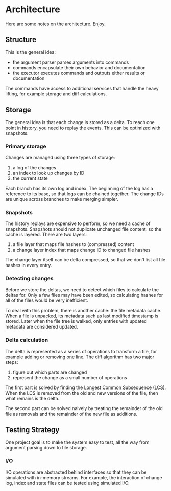# Architecture

Here are some notes on the architecture. Enjoy.

## Structure

This is the general idea:
- the argument parser parses arguments into commands
- commands encapsulate their own behavior and documentation
- the executor executes commands and outputs either results or documentation

The commands have access to additional services that handle the heavy lifting, for example storage and diff calculations.

## Storage

The general idea is that each change is stored as a delta. To reach one point in history, you need to replay the events. This can be optimized with snapshots.

### Primary storage

Changes are managed using three types of storage:
1. a log of the changes
2. an index to look up changes by ID
3. the current state

Each branch has its own log and index. The beginning of the log has a reference to its base, so that logs can be chained together. The change IDs are unique across branches to make merging simpler.

### Snapshots

The history replays are expensive to perform, so we need a cache of snapshots. Snapshots should not duplicate unchanged file content, so the cache is layered. There are two layers:
1. a file layer that maps file hashes to (compressed) content
2. a change layer index that maps change ID to changed file hashes

The change layer itself can be delta compressed, so that we don't list all file hashes in every entry.

### Detecting changes

Before we store the deltas, we need to detect which files to calculate the deltas for. Only a few files may have been edited, so calculating hashes for all of the files would be very inefficient.

To deal with this problem, there is another cache: the file metadata cache. When a file is unpacked, its metadata such as last modified timestamp is stored. Later when the file tree is walked, only entries with updated metadata are considered updated.

### Delta calculation

The delta is represented as a series of operations to transform a file, for example adding or removing one line. The diff algorithm has two major steps:
1. figure out which parts are changed
2. represent the change as a small number of operations

The first part is solved by finding the [Longest Common Subsequence (LCS)](https://en.wikipedia.org/wiki/Longest_common_subsequence). When the LCS is removed from the old and new versions of the file, then what remains is the delta.

The second part can be solved naively by treating the remainder of the old file as removals and the remainder of the new file as additions.

## Testing Strategy

One project goal is to make the system easy to test, all the way from argument parsing down to file storage.

### I/O

I/O operations are abstracted behind interfaces so that they can be simulated with in-memory streams. For example, the interaction of change log, index and state files can be tested using simulated I/O.
